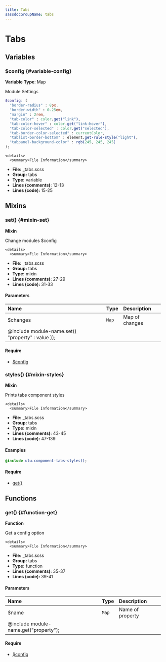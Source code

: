 ```yaml
---
title: Tabs
sassdocGroupName: tabs
---
```



# Tabs





## Variables




<div class="sassdoc-item-header">

###  $config {#variable-config}

  <div class="sassdoc-item-header__labels">
    <span class="tag tag--primary"><strong>Variable</strong></span> <span class="tag"><strong>Type</strong>: Map</span>
  </div>

</div>

  

Module Settings
    
    

``` scss
$config: (
  "border-radius" : 8px,
  "border-width" : 0.25em,
  "margin" : 2rem,
  "tab-color" : color.get("link"),
  "tab-color-hover" : color.get("link:hover"),
  "tab-color-selected" : color.get("selected"),
  "tab-border-color-selected" : currentColor,
  "tablist-border-bottom" : element.get-rule-style("light"),
  "tabpanel-background-color" : rgb(245, 245, 245)
);
```
  

    <details>
      <summary>File Information</summary>
- **File:** _tabs.scss
- **Group:** tabs
- **Type:** variable
- **Lines (comments):** 12-13
- **Lines (code):** 15-25
    </details>
    
  

## Mixins




<div class="sassdoc-item-header">

###  set() {#mixin-set}

  <div class="sassdoc-item-header__labels">
    <span class="tag tag--primary"><strong>Mixin</strong></span>
  </div>

</div>

  

Change modules $config
    
    

    <details>
      <summary>File Information</summary>
- **File:** _tabs.scss
- **Group:** tabs
- **Type:** mixin
- **Lines (comments):** 27-29
- **Lines (code):** 31-33
    </details>
    

#### Parameters


|Name|Type|Description|
|:--|:--|:--|
|$changes|`Map`|Map of changes
  @include module-name.set(( "property" : value ));|

    

#### Require

- [$config](/sass/components/adaptive-spacing/#variable-config)
  


<div class="sassdoc-item-header">

###  styles() {#mixin-styles}

  <div class="sassdoc-item-header__labels">
    <span class="tag tag--primary"><strong>Mixin</strong></span>
  </div>

</div>

  

Prints tabs component styles
    
    

    <details>
      <summary>File Information</summary>
- **File:** _tabs.scss
- **Group:** tabs
- **Type:** mixin
- **Lines (comments):** 43-45
- **Lines (code):** 47-139
    </details>
    

#### Examples

      


``` scss
@include ulu.component-tabs-styles();
```
  

      

#### Require

- [get()](/sass/components/adaptive-spacing/#function-get)
  
  

## Functions




<div class="sassdoc-item-header">

###  get() {#function-get}

  <div class="sassdoc-item-header__labels">
    <span class="tag tag--primary"><strong>Function</strong></span>
  </div>

</div>

  

Get a config option
    
    

    <details>
      <summary>File Information</summary>
- **File:** _tabs.scss
- **Group:** tabs
- **Type:** function
- **Lines (comments):** 35-37
- **Lines (code):** 39-41
    </details>
    

#### Parameters


|Name|Type|Description|
|:--|:--|:--|
|$name|`Map`|Name of property
  @include module-name.get("property");|

    

#### Require

- [$config](/sass/components/adaptive-spacing/#variable-config)
  
  
  